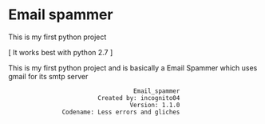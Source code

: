 # Email spammer
This is my first python project

[ It works best with python 2.7 ]
 
This is my first python project and is basically a Email Spammer which uses gmail for its smtp server

                                       Email_spammer		   
                             Created by: incognito04               
                                      Version: 1.1.0           
                   Codename: Less errors and gliches    
